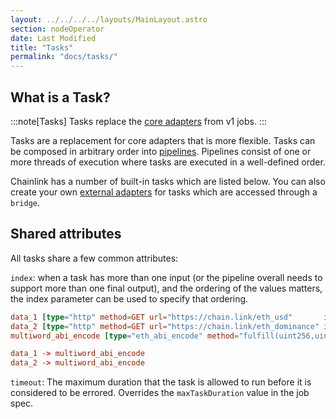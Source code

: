 ```yaml
---
layout: ../../../../layouts/MainLayout.astro
section: nodeOperator
date: Last Modified
title: "Tasks"
permalink: "docs/tasks/"
---
```


## What is a Task?

:::note[Tasks]
Tasks replace the [core adapters](/chainlink-nodes/oracle-jobs/v1/adapters/) from v1 jobs.
:::

Tasks are a replacement for core adapters that is more flexible. Tasks can be composed in arbitrary order into [pipelines](/chainlink-nodes/oracle-jobs/task-types/all-tasks/#writing-pipelines). Pipelines consist of one or more threads of execution where tasks are executed in a well-defined order.

Chainlink has a number of built-in tasks which are listed below. You can also create your own [external adapters](/chainlink-nodes/external-adapters/external-adapters/) for tasks which are accessed through a `bridge`.

## Shared attributes

All tasks share a few common attributes:

`index`: when a task has more than one input (or the pipeline overall needs to support more than one final output), and the ordering of the values matters, the index parameter can be used to specify that ordering.

```toml
data_1 [type="http" method=GET url="https://chain.link/eth_usd"       index=0]
data_2 [type="http" method=GET url="https://chain.link/eth_dominance" index=1]
multiword_abi_encode [type="eth_abi_encode" method="fulfill(uint256,uint256)"]

data_1 -> multiword_abi_encode
data_2 -> multiword_abi_encode
```

`timeout`: The maximum duration that the task is allowed to run before it is considered to be errored. Overrides the `maxTaskDuration` value in the job spec.
